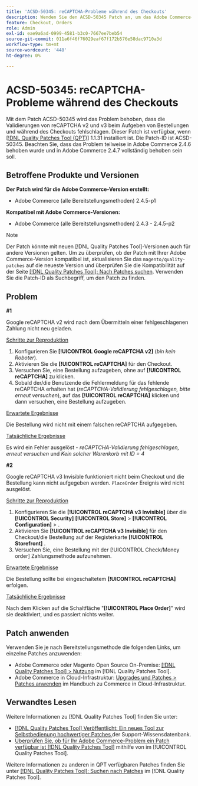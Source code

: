 ```yaml
---
title: 'ACSD-50345: reCAPTCHA-Probleme während des Checkouts'
description: Wenden Sie den ACSD-50345 Patch an, um das Adobe Commerce-Problem zu beheben, bei dem die reCAPTCHA-v2- und -v3-Validierungen beim Aufgeben von Bestellungen und während des Checkouts fehlschlagen.
feature: Checkout, Orders
role: Admin
exl-id: eae9a6ad-0999-4581-b3c0-7667ee7beb54
source-git-commit: 011a6f46f76029eaf67f172b576e58dac9710a3d
workflow-type: tm+mt
source-wordcount: '448'
ht-degree: 0%

---
```


# ACSD-50345: reCAPTCHA-Probleme während des Checkouts

Mit dem Patch ACSD-50345 wird das Problem behoben, dass die Validierungen von reCAPTCHA v2 und v3 beim Aufgeben von Bestellungen und während des Checkouts fehlschlagen. Dieser Patch ist verfügbar, wenn [[!DNL Quality Patches Tool (QPT)]](https://experienceleague.adobe.com/de/docs/commerce-operations/tools/quality-patches-tool/quality-patches-tool-to-self-serve-quality-patches) 1.1.31 installiert ist. Die Patch-ID ist ACSD-50345. Beachten Sie, dass das Problem teilweise in Adobe Commerce 2.4.6 behoben wurde und in Adobe Commerce 2.4.7 vollständig behoben sein soll.

## Betroffene Produkte und Versionen

**Der Patch wird für die Adobe Commerce-Version erstellt:**

* Adobe Commerce (alle Bereitstellungsmethoden) 2.4.5-p1

**Kompatibel mit Adobe Commerce-Versionen:**

* Adobe Commerce (alle Bereitstellungsmethoden) 2.4.3 - 2.4.5-p2

>[!NOTE]
>
>Der Patch könnte mit neuen [!DNL Quality Patches Tool]-Versionen auch für andere Versionen gelten. Um zu überprüfen, ob der Patch mit Ihrer Adobe Commerce-Version kompatibel ist, aktualisieren Sie das `magento/quality-patches` auf die neueste Version und überprüfen Sie die Kompatibilität auf der Seite [[!DNL Quality Patches Tool]: Nach Patches suchen](https://experienceleague.adobe.com/tools/commerce-quality-patches/index.html?lang=de). Verwenden Sie die Patch-ID als Suchbegriff, um den Patch zu finden.

## Problem

**#1**

Google reCAPTCHA v2 wird nach dem Übermitteln einer fehlgeschlagenen Zahlung nicht neu geladen.

<u>Schritte zur Reproduktion</u>

1. Konfigurieren Sie **[!UICONTROL Google reCAPTCHA v2]** (*bin kein Roboter*).
1. Aktivieren Sie die **[!UICONTROL reCAPTCHA]** für den Checkout.
1. Versuchen Sie, eine Bestellung aufzugeben, ohne auf **[!UICONTROL reCAPTCHA]** zu klicken.
1. Sobald der/die Benutzende die Fehlermeldung für das fehlende reCAPTCHA erhalten hat (*reCAPTCHA-Validierung fehlgeschlagen, bitte erneut versuchen*), auf das **[!UICONTROL reCAPTCHA]** klicken und dann versuchen, eine Bestellung aufzugeben.

<u>Erwartete Ergebnisse</u>

Die Bestellung wird nicht mit einem falschen reCAPTCHA aufgegeben.

<u>Tatsächliche Ergebnisse</u>

Es wird ein Fehler ausgelöst - *reCAPTCHA-Validierung fehlgeschlagen, erneut versuchen* und *Kein solcher Warenkorb mit ID = 4*

**#2**

Google reCAPTCHA v3 Invisible funktioniert nicht beim Checkout und die Bestellung kann nicht aufgegeben werden. `PlaceOrder` Ereignis wird nicht ausgelöst.

<u>Schritte zur Reproduktion</u>

1. Konfigurieren Sie die **[!UICONTROL reCAPTCHA v3 Invisible]** über die **[!UICONTROL Security]** **[!UICONTROL Store]** > **[!UICONTROL Configuration]** > .
1. Aktivieren Sie **[!UICONTROL reCAPTCHA v3 Invisible]** für den Checkout/die Bestellung auf der Registerkarte **[!UICONTROL Storefront]** .
1. Versuchen Sie, eine Bestellung mit der [!UICONTROL Check/Money order] Zahlungsmethode aufzunehmen.

<u>Erwartete Ergebnisse</u>

Die Bestellung sollte bei eingeschaltetem **[!UICONTROL reCAPTCHA]** erfolgen.

<u>Tatsächliche Ergebnisse</u>

Nach dem Klicken auf die Schaltfläche &quot;**[!UICONTROL Place Order]**&quot; wird sie deaktiviert, und es passiert nichts weiter.

## Patch anwenden

Verwenden Sie je nach Bereitstellungsmethode die folgenden Links, um einzelne Patches anzuwenden:

* Adobe Commerce oder Magento Open Source On-Premise: [[!DNL Quality Patches Tool] > Nutzung](/help/tools/quality-patches-tool/usage.md) im [!DNL Quality Patches Tool].
* Adobe Commerce in Cloud-Infrastruktur: [Upgrades und Patches > Patches anwenden](https://experienceleague.adobe.com/docs/commerce-cloud-service/user-guide/develop/upgrade/apply-patches.html?lang=de) im Handbuch zu Commerce in Cloud-Infrastruktur.

## Verwandtes Lesen

Weitere Informationen zu [!DNL Quality Patches Tool] finden Sie unter:

* [[!DNL Quality Patches Tool] Veröffentlicht: Ein neues Tool zur Selbstbedienung hochwertiger Patches ](https://experienceleague.adobe.com/de/docs/commerce-operations/tools/quality-patches-tool/quality-patches-tool-to-self-serve-quality-patches) der Support-Wissensdatenbank.
* [Überprüfen Sie, ob für Ihr Adobe Commerce-Problem ein Patch verfügbar ist [!DNL Quality Patches Tool]](/help/tools/quality-patches-tool/patches-available-in-qpt/check-patch-for-magento-issue-with-magento-quality-patches.md) mithilfe von im [!UICONTROL Quality Patches Tool].


Weitere Informationen zu anderen in QPT verfügbaren Patches finden Sie unter [[!DNL Quality Patches Tool]: Suchen nach Patches](https://experienceleague.adobe.com/tools/commerce-quality-patches/index.html?lang=de) im [!DNL Quality Patches Tool].
